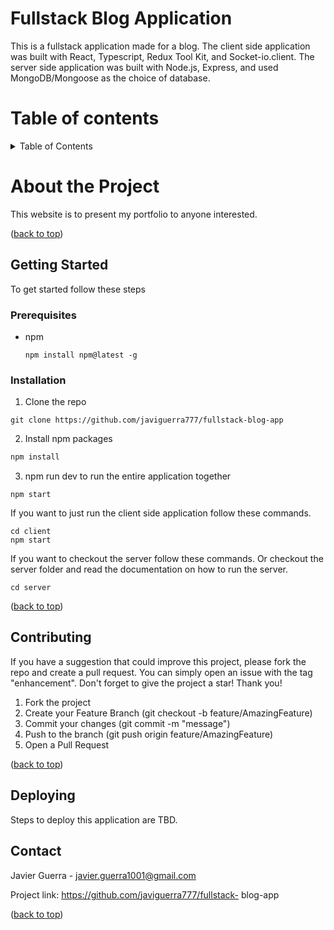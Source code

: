 # Fullstack Blog Application
<a name="top"></a>
This is a fullstack application made for a blog. The client side application was built with React, Typescript, Redux Tool Kit, and Socket-io.client.
The server side application was built with Node.js, Express, and used MongoDB/Mongoose as the choice of database.

# Table of contents
<details>
  <summary>Table of Contents</summary>
  <ol>
    <li>
      <a href="#about-the-project">About The Project</a>
      <ul>
        <li><a href="#built-with">Built With</a></li>
        <!-- <li><a href="#wireframe">Wireframe</a></li> -->
      </ul>
    </li>
    <li>
      <a href="#getting-started">Getting Started</a>
      <ul>
        <li><a href="#prerequisites">Prerequisites</a></li>
        <li><a href="#installation">Installation</a></li>
      </ul>
    <li><a href="#contact">Contact</a></li>
  </ol>
</details>

# About the Project
<a name="about-the-project"></a>
This website is to present my portfolio to anyone interested.
<p align="left">(<a href="#top">back to top</a>)</p>

## Getting Started
<a name="getting-started"></a>
To get started follow these steps

### Prerequisites
<a name="prerequisites"></a>
* npm
  ```
  npm install npm@latest -g
  ```

### Installation
<a name="installation"></a>

1. Clone the repo
  ```she
  git clone https://github.com/javiguerra777/fullstack-blog-app
  ```
2. Install npm packages
  ```sh
  npm install
  ```
3. npm run dev to run the entire application together
```
npm start
```
If you want to just run the client side application follow these commands.
```
cd client
npm start
```
If you want to checkout the server follow these commands. Or checkout the server folder and read the documentation on how to run the server.
```
cd server
```
<p align="left">(<a href="#top">back to top</a>)</p>

## Contributing
If you have a suggestion that could improve this project, please fork the repo and create a pull request. You can simply open an issue with the tag "enhancement". Don't forget to give the project a star! Thank you!

1. Fork the project
2. Create your Feature Branch (git checkout -b feature/AmazingFeature)
3. Commit your changes (git commit -m "message")
4. Push to the branch (git push origin feature/AmazingFeature)
5. Open a Pull Request
<p align="left">(<a href="#top">back to top</a>)</p>

## Deploying
Steps to deploy this application are TBD.

## Contact
<a name="contact"></a>
Javier Guerra - javier.guerra1001@gmail.com

Project link: https://github.com/javiguerra777/fullstack- blog-app
<p align="left">(<a href="#top">back to top</a>)</p>
